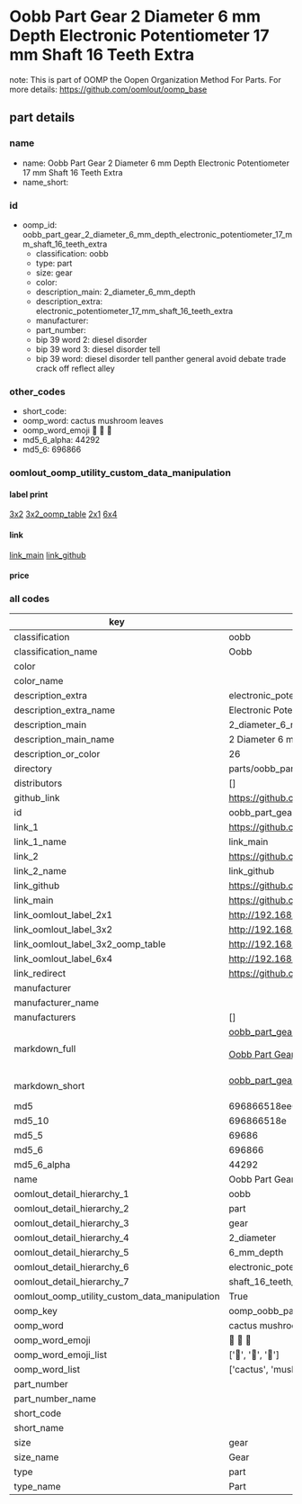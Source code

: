 # Oobb Part Gear 2 Diameter 6 mm Depth Electronic Potentiometer 17 mm Shaft 16 Teeth Extra  

note: This is part of OOMP the Oopen Organization Method For Parts. For more details: https://github.com/oomlout/oomp_base

##  part details
  







### name
* name: Oobb Part Gear 2 Diameter 6 mm Depth Electronic Potentiometer 17 mm Shaft 16 Teeth Extra
* name_short: 
### id
* oomp_id: oobb_part_gear_2_diameter_6_mm_depth_electronic_potentiometer_17_mm_shaft_16_teeth_extra
  * classification: oobb
  * type: part
  * size: gear
  * color: 
  * description_main: 2_diameter_6_mm_depth
  * description_extra: electronic_potentiometer_17_mm_shaft_16_teeth_extra
  * manufacturer: 
  * part_number: 
  * bip 39 word 2: diesel disorder
  * bip 39 word 3: diesel disorder tell
  * bip 39 word: diesel disorder tell panther general avoid debate trade crack off reflect alley

### other_codes
* short_code: 
* oomp_word: cactus mushroom leaves
* oomp_word_emoji :cactus: :mushroom: :leaves:
* md5_6_alpha: 44292
* md5_6: 696866






### oomlout_oomp_utility_custom_data_manipulation
#### label print
[3x2](http://192.168.1.245:1112/?label=oomp%2044292)
[3x2_oomp_table](http://192.168.1.108:1112/?label=oomp%2044292)
[2x1](http://192.168.1.242:1112/?label=oomp%2044292)
[6x4](http://192.168.1.55:1112/?label=oomp%2044292)    

#### link

[link_main](https://github.com/oomlout/oomlout_oomp_version_1_messy/tree/main/parts/oobb_part_gear_2_diameter_6_mm_depth_electronic_potentiometer_17_mm_shaft_16_teeth_extra) [link_github](https://github.com/oomlout/oomlout_oomp_version_1_messy/tree/main/parts/oobb_part_gear_2_diameter_6_mm_depth_electronic_potentiometer_17_mm_shaft_16_teeth_extra)                             

#### price







### all codes 
| key | value |  
| --- | --- |  
| classification | oobb |  
| classification_name | Oobb |  
| color |  |  
| color_name |  |  
| description_extra | electronic_potentiometer_17_mm_shaft_16_teeth_extra |  
| description_extra_name | Electronic Potentiometer 17 mm Shaft 16 Teeth Extra |  
| description_main | 2_diameter_6_mm_depth |  
| description_main_name | 2 Diameter 6 mm Depth |  
| description_or_color | 26 |  
| directory | parts/oobb_part_gear_2_diameter_6_mm_depth_electronic_potentiometer_17_mm_shaft_16_teeth_extra |  
| distributors | [] |  
| github_link | https://github.com/oomlout/oomlout_oomp_part_src/tree/main/parts/oobb_part_gear_2_diameter_6_mm_depth_electronic_potentiometer_17_mm_shaft_16_teeth_extra |  
| id | oobb_part_gear_2_diameter_6_mm_depth_electronic_potentiometer_17_mm_shaft_16_teeth_extra |  
| link_1 | https://github.com/oomlout/oomlout_oomp_version_1_messy/tree/main/parts/oobb_part_gear_2_diameter_6_mm_depth_electronic_potentiometer_17_mm_shaft_16_teeth_extra |  
| link_1_name | link_main |  
| link_2 | https://github.com/oomlout/oomlout_oomp_version_1_messy/tree/main/parts/oobb_part_gear_2_diameter_6_mm_depth_electronic_potentiometer_17_mm_shaft_16_teeth_extra |  
| link_2_name | link_github |  
| link_github | https://github.com/oomlout/oomlout_oomp_version_1_messy/tree/main/parts/oobb_part_gear_2_diameter_6_mm_depth_electronic_potentiometer_17_mm_shaft_16_teeth_extra |  
| link_main | https://github.com/oomlout/oomlout_oomp_version_1_messy/tree/main/parts/oobb_part_gear_2_diameter_6_mm_depth_electronic_potentiometer_17_mm_shaft_16_teeth_extra |  
| link_oomlout_label_2x1 | http://192.168.1.242:1112/?label=oomp%2044292 |  
| link_oomlout_label_3x2 | http://192.168.1.245:1112/?label=oomp%2044292 |  
| link_oomlout_label_3x2_oomp_table | http://192.168.1.108:1112/?label=oomp%2044292 |  
| link_oomlout_label_6x4 | http://192.168.1.55:1112/?label=oomp%2044292 |  
| link_redirect | https://github.com/oomlout/oomlout_oomp_version_1_messy/tree/main/parts/oobb_part_gear_2_diameter_6_mm_depth_electronic_potentiometer_17_mm_shaft_16_teeth_extra |  
| manufacturer |  |  
| manufacturer_name |  |  
| manufacturers | [] |  
| markdown_full | [oobb_part_gear_2_diameter_6_mm_depth_electronic_potentiometer_17_mm_shaft_16_teeth_extra](none)<br>[](none)<br>[Oobb Part Gear 2 Diameter 6 Mm Depth Electronic Potentiometer 17 Mm Shaft 16 Teeth Extra](none)<br><br> |  
| markdown_short | [oobb_part_gear_2_diameter_6_mm_depth_electronic_potentiometer_17_mm_shaft_16_teeth_extra](none)<br><br> |  
| md5 | 696866518ee6a708403069fdbd8fd9ec |  
| md5_10 | 696866518e |  
| md5_5 | 69686 |  
| md5_6 | 696866 |  
| md5_6_alpha | 44292 |  
| name | Oobb Part Gear 2 Diameter 6 mm Depth Electronic Potentiometer 17 mm Shaft 16 Teeth Extra |  
| oomlout_detail_hierarchy_1 | oobb |  
| oomlout_detail_hierarchy_2 | part |  
| oomlout_detail_hierarchy_3 | gear |  
| oomlout_detail_hierarchy_4 | 2_diameter |  
| oomlout_detail_hierarchy_5 | 6_mm_depth |  
| oomlout_detail_hierarchy_6 | electronic_potentiometer_17_mm |  
| oomlout_detail_hierarchy_7 | shaft_16_teeth_extra |  
| oomlout_oomp_utility_custom_data_manipulation | True |  
| oomp_key | oomp_oobb_part_gear_2_diameter_6_mm_depth_electronic_potentiometer_17_mm_shaft_16_teeth_extra |  
| oomp_word | cactus mushroom leaves |  
| oomp_word_emoji | :cactus: :mushroom: :leaves: |  
| oomp_word_emoji_list | [':cactus:', ':mushroom:', ':leaves:'] |  
| oomp_word_list | ['cactus', 'mushroom', 'leaves'] |  
| part_number |  |  
| part_number_name |  |  
| short_code |  |  
| short_name |  |  
| size | gear |  
| size_name | Gear |  
| type | part |  
| type_name | Part |  
